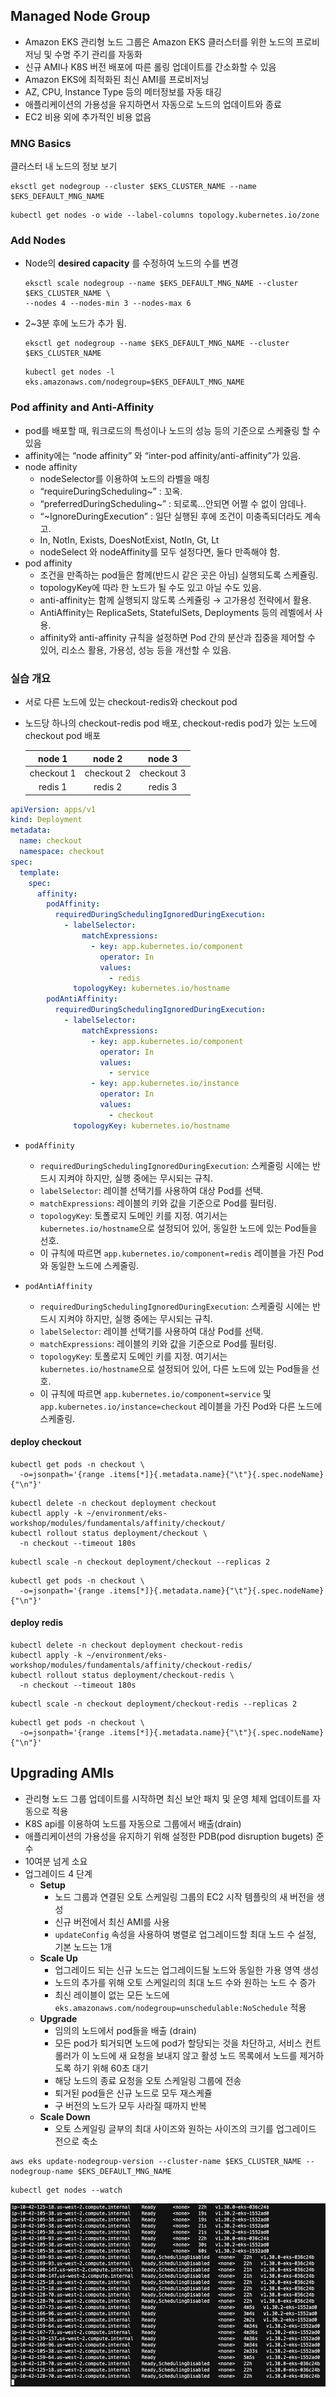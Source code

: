 ## Managed Node Group
* Amazon EKS 관리형 노드 그룹은 Amazon EKS 클러스터를 위한 노드의 프로비저닝 및 수명 주기 관리를 자동화
* 신규 AMI나 K8S 버전 배포에 따른 롤링 업데이트를 간소화할 수 있음
* Amazon EKS에 최적화된 최신 AMI를 프로비저닝
* AZ, CPU, Instance Type 등의 메터정보를 자동 태깅
* 애플리케이션의 가용성을 유지하면서 자동으로 노드의 업데이트와 종료
* EC2 비용 외에 추가적인 비용 없음

### MNG Basics
클러스터 내 노드의 정보 보기
```shell
eksctl get nodegroup --cluster $EKS_CLUSTER_NAME --name $EKS_DEFAULT_MNG_NAME
```
```shell
kubectl get nodes -o wide --label-columns topology.kubernetes.io/zone
```

### Add Nodes
* Node의 **desired capacity** 를 수정하여 노드의 수를 변경
    ```shell
    eksctl scale nodegroup --name $EKS_DEFAULT_MNG_NAME --cluster $EKS_CLUSTER_NAME \
    --nodes 4 --nodes-min 3 --nodes-max 6
    ```
* 2~3분 후에 노드가 추가 됨.
  ```
  eksctl get nodegroup --name $EKS_DEFAULT_MNG_NAME --cluster $EKS_CLUSTER_NAME
  ```
    ```shell
    kubectl get nodes -l eks.amazonaws.com/nodegroup=$EKS_DEFAULT_MNG_NAME
    ```
### Pod affinity and Anti-Affinity
* pod를 배포할 때, 워크로드의 특성이나 노드의 성능 등의 기준으로 스케쥴링 할 수 있음
* affinity에는 “node affinity” 와 “inter-pod affinity/anti-affinity”가 있음.
* node affinity
    * nodeSelector를 이용하여 노드의 라벨을 매칭
    * “requireDuringScheduling~” : 꼬옥.
    * “preferredDuringScheduling~” : 되로록...안되면 어쩔 수 없이 암데나.
    * “~IgnoreDuringExecution” : 일단 실행된 후에 조건이 미충족되더라도 계속 고.
    * In, NotIn, Exists, DoesNotExist, NotIn, Gt, Lt
    * nodeSelect 와  nodeAffinity를 모두 설정다면, 둘다 만족해야 함.
* pod affinity
  * 조건을 만족하는 pod들은 함께(반드시 같은 곳은 아님) 실행되도록 스케쥴링.
  * topologyKey에 따라 한 노드가 될 수도 있고 아닐 수도 있음.
  * anti-affinity는 함께 실행되지 않도록 스케쥴링 → 고가용성 전략에서 활용.
  * AntiAffinity는 ReplicaSets, StatefulSets, Deployments 등의 레벨에서 사용.
  * affinity와 anti-affinity 규칙을 설정하면 Pod 간의 분산과 집중을 제어할 수 있어, 리소스 활용, 가용성, 성능 등을 개선할 수 있음.


### 실습 개요
* 서로 다른 노드에 있는 checkout-redis와 checkout pod
* 노드당 하나의 checkout-redis pod 배포, checkout-redis pod가 있는 노드에 checkout pod 배포
  
    |   node 1   |   node 2   | node 3  |
    |:----------:|:----------:|:-------:|
    | checkout 1 | checkout 2 |  checkout 3  |
    |  redis 1   |  redis 2   | redis 3 |

```yaml
apiVersion: apps/v1
kind: Deployment
metadata:
  name: checkout
  namespace: checkout
spec:
  template:
    spec:
      affinity:
        podAffinity:
          requiredDuringSchedulingIgnoredDuringExecution:
            - labelSelector:
                matchExpressions:
                  - key: app.kubernetes.io/component
                    operator: In
                    values:
                      - redis
              topologyKey: kubernetes.io/hostname
        podAntiAffinity:
          requiredDuringSchedulingIgnoredDuringExecution:
            - labelSelector:
                matchExpressions:
                  - key: app.kubernetes.io/component
                    operator: In
                    values:
                      - service
                  - key: app.kubernetes.io/instance
                    operator: In
                    values:
                      - checkout
              topologyKey: kubernetes.io/hostname
```

* `podAffinity`
    - `requiredDuringSchedulingIgnoredDuringExecution`: 스케줄링 시에는 반드시 지켜야 하지만, 실행 중에는 무시되는 규칙.
    - `labelSelector`: 레이블 선택기를 사용하여 대상 Pod를 선택.
    - `matchExpressions`: 레이블의 키와 값을 기준으로 Pod를 필터링.
    - `topologyKey`: 토폴로지 도메인 키를 지정. 여기서는 `kubernetes.io/hostname`으로 설정되어 있어, 동일한 노드에 있는 Pod들을 선호.
    - 이 규칙에 따르면 `app.kubernetes.io/component=redis` 레이블을 가진 Pod와 동일한 노드에 스케줄링.

* `podAntiAffinity`
    - `requiredDuringSchedulingIgnoredDuringExecution`: 스케줄링 시에는 반드시 지켜야 하지만, 실행 중에는 무시되는 규칙.
    - `labelSelector`: 레이블 선택기를 사용하여 대상 Pod를 선택.
    - `matchExpressions`: 레이블의 키와 값을 기준으로 Pod를 필터링.
    - `topologyKey`: 토폴로지 도메인 키를 지정. 여기서는 `kubernetes.io/hostname`으로 설정되어 있어, 다른 노드에 있는 Pod들을 선호.
    - 이 규칙에 따르면 `app.kubernetes.io/component=service` 및 `app.kubernetes.io/instance=checkout` 레이블을 가진 Pod와 다른 노드에 스케줄링.

#### deploy checkout 
```shell
kubectl get pods -n checkout \
  -o=jsonpath='{range .items[*]}{.metadata.name}{"\t"}{.spec.nodeName}{"\n"}'
```

```shell
kubectl delete -n checkout deployment checkout
kubectl apply -k ~/environment/eks-workshop/modules/fundamentals/affinity/checkout/
kubectl rollout status deployment/checkout \
  -n checkout --timeout 180s
```
```shell
kubectl scale -n checkout deployment/checkout --replicas 2
```
```shell
kubectl get pods -n checkout \
  -o=jsonpath='{range .items[*]}{.metadata.name}{"\t"}{.spec.nodeName}{"\n"}'
```

#### deploy redis
```shell
kubectl delete -n checkout deployment checkout-redis
kubectl apply -k ~/environment/eks-workshop/modules/fundamentals/affinity/checkout-redis/
kubectl rollout status deployment/checkout-redis \
  -n checkout --timeout 180s
```
```shell
kubectl scale -n checkout deployment/checkout-redis --replicas 2
```
```shell
kubectl get pods -n checkout \
  -o=jsonpath='{range .items[*]}{.metadata.name}{"\t"}{.spec.nodeName}{"\n"}'
```

## Upgrading AMIs
* 관리형 노드 그룹 업데이트를 시작하면 최신 보안 패치 및 운영 체제 업데이트를 자동으로 적용
* K8S api를 이용하여 노드를 자동으로 그룹에서 배출(drain)
* 애플리케이션의 가용성을 유지하기 위해 설정한 PDB(pod disruption bugets) 준수
* 10여분 넘게 소요
* 업그레이드 4 단계
  * **Setup** 
    * 노드 그룹과 연결된 오토 스케일링 그룹의 EC2 시작 템플릿의 새 버전을 생성
    * 신규 버전에서 최신 AMI를 사용
    * `updateConfig` 속성을 사용하여 병렬로 업그레이드할 최대 노드 수 설정, 기본 노드는 1개 
  * **Scale Up**
    * 업그레이드 되는 신규 노드는 업그레이드될 노드와 동일한 가용 영역 생성
    * 노드의 추가를 위해 오토 스케일리의 최대 노드 수와 원하는 노드 수 증가
    * 최신 레이블이 없는 모든 노드에 `eks.amazonaws.com/nodegroup=unschedulable:NoSchedule` 적용
  * **Upgrade**
    * 임의의 노드에서 pod들을 배출 (drain)
    * 모든 pod가 퇴거되면 노드에 pod가 할당되는 것을 차단하고, 서비스 컨트롤러가 이 노드에 새 요청을 보내지 않고 활성 노드 목록에서 노드를 제거하도록 하기 위해 60초 대기
    * 해당 노드의 종료 요청을 오토 스케일링 그룹에 전송
    * 퇴거된 pod들은 신규 노드로 모두 재스케쥴
    * 구 버전의 노드가 모두 사라질 때까지 반복
  * **Scale Down**
    * 오토 스케일링 글부의 최대 사이즈와 원하는 사이즈의 크기를 업그레이드 전으로 축소

```shell
aws eks update-nodegroup-version --cluster-name $EKS_CLUSTER_NAME --nodegroup-name $EKS_DEFAULT_MNG_NAME
```
```shell
kubectl get nodes --watch
```
<img src="../../images/mng-01.png">